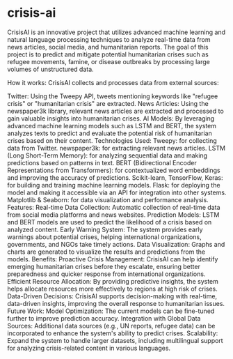 # crisis-ai
CrisisAI is an innovative project that utilizes advanced machine learning and natural language processing techniques to analyze real-time data from news articles, social media, and humanitarian reports. The goal of this project is to predict and mitigate potential humanitarian crises such as refugee movements, famine, or disease outbreaks by processing large volumes of unstructured data.

How it works:
CrisisAI collects and processes data from external sources:

Twitter: Using the Tweepy API, tweets mentioning keywords like "refugee crisis" or "humanitarian crisis" are extracted.
News Articles: Using the newspaper3k library, relevant news articles are extracted and processed to gain valuable insights into humanitarian crises.
AI Models: By leveraging advanced machine learning models such as LSTM and BERT, the system analyzes texts to predict and evaluate the potential risk of humanitarian crises based on their content.
Technologies Used:
Tweepy: for collecting data from Twitter.
newspaper3k: for extracting relevant news articles.
LSTM (Long Short-Term Memory): for analyzing sequential data and making predictions based on patterns in text.
BERT (Bidirectional Encoder Representations from Transformers): for contextualized word embeddings and improving the accuracy of predictions.
Scikit-learn, TensorFlow, Keras: for building and training machine learning models.
Flask: for deploying the model and making it accessible via an API for integration into other systems.
Matplotlib & Seaborn: for data visualization and performance analysis.
Features:
Real-time Data Collection: Automatic collection of real-time data from social media platforms and news websites.
Prediction Models: LSTM and BERT models are used to predict the likelihood of a crisis based on analyzed content.
Early Warning System: The system provides early warnings about potential crises, helping international organizations, governments, and NGOs take timely actions.
Data Visualization: Graphs and charts are generated to visualize the results and predictions from the models.
Benefits:
Proactive Crisis Management: CrisisAI can help identify emerging humanitarian crises before they escalate, ensuring better preparedness and quicker response from international organizations.
Efficient Resource Allocation: By providing predictive insights, the system helps allocate resources more effectively to regions at high risk of crises.
Data-Driven Decisions: CrisisAI supports decision-making with real-time, data-driven insights, improving the overall response to humanitarian issues.
Future Work:
Model Optimization: The current models can be fine-tuned further to improve prediction accuracy.
Integration with Global Data Sources: Additional data sources (e.g., UN reports, refugee data) can be incorporated to enhance the system's ability to predict crises.
Scalability: Expand the system to handle larger datasets, including multilingual support for analyzing crisis-related content in various languages.
